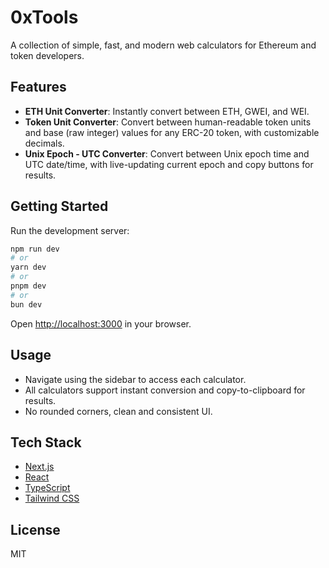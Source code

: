 # 0xTools

A collection of simple, fast, and modern web calculators for Ethereum and token developers.

## Features

- **ETH Unit Converter**: Instantly convert between ETH, GWEI, and WEI.
- **Token Unit Converter**: Convert between human-readable token units and base (raw integer) values for any ERC-20 token, with customizable decimals.
- **Unix Epoch - UTC Converter**: Convert between Unix epoch time and UTC date/time, with live-updating current epoch and copy buttons for results.

## Getting Started

Run the development server:

```bash
npm run dev
# or
yarn dev
# or
pnpm dev
# or
bun dev
```

Open [http://localhost:3000](http://localhost:3000) in your browser.

## Usage

- Navigate using the sidebar to access each calculator.
- All calculators support instant conversion and copy-to-clipboard for results.
- No rounded corners, clean and consistent UI.

## Tech Stack

- [Next.js](https://nextjs.org)
- [React](https://react.dev)
- [TypeScript](https://www.typescriptlang.org/)
- [Tailwind CSS](https://tailwindcss.com)

## License

MIT
